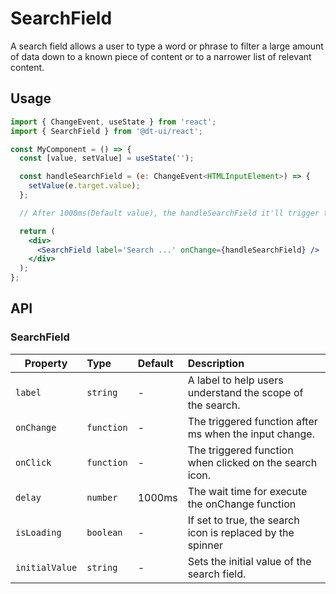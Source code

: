 # SearchField

A search field allows a user to type a word or phrase to filter a large amount of data down to a known piece of content or to a narrower list of relevant content.

## Usage

```jsx
import { ChangeEvent, useState } from 'react';
import { SearchField } from '@dt-ui/react';

const MyComponent = () => {
  const [value, setValue] = useState('');

  const handleSearchField = (e: ChangeEvent<HTMLInputElement>) => {
    setValue(e.target.value);
  };

  // After 1000ms(Default value), the handleSearchField it'll trigger to set the new value. Then you can use it to make a request.

  return (
    <div>
      <SearchField label='Search ...' onChange={handleSearchField} />
    </div>
  );
};
```

## API

### SearchField

| Property       | Type       | Default | Description                                                   |
| -------------- | :--------- | :------ | :------------------------------------------------------------ |
| `label`        | `string`   | -       | A label to help users understand the scope of the search.     |
| `onChange`     | `function` | -       | The triggered function after <delay>ms when the input change. |
| `onClick`      | `function` | -       | The triggered function when clicked on the search icon.       |
| `delay`        | `number`   | 1000ms  | The wait time for execute the onChange function               |
| `isLoading`    | `boolean`  | -       | If set to true, the search icon is replaced by the spinner    |
| `initialValue` | `string`   | -       | Sets the initial value of the search field.                   |
